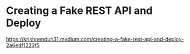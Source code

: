 # Creating a Fake REST API and Deploy

https://krishnenduh31.medium.com/creating-a-fake-rest-api-and-deploy-2a6edf1223f5
